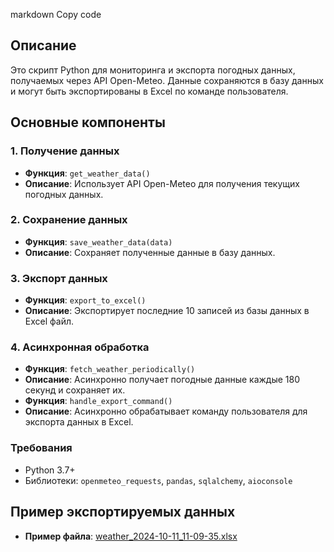 markdown
Copy code

## Описание

Это скрипт Python для мониторинга и экспорта погодных данных, получаемых через API Open-Meteo. 
Данные сохраняются в базу данных и могут быть экспортированы в Excel по команде пользователя.

## Основные компоненты

### 1. Получение данных
- **Функция**: `get_weather_data()`
- **Описание**: Использует API Open-Meteo для получения текущих погодных данных.

### 2. Сохранение данных
- **Функция**: `save_weather_data(data)`
- **Описание**: Сохраняет полученные данные в базу данных.

### 3. Экспорт данных
- **Функция**: `export_to_excel()`
- **Описание**: Экспортирует последние 10 записей из базы данных в Excel файл.

### 4. Асинхронная обработка
- **Функция**: `fetch_weather_periodically()`
- **Описание**: Асинхронно получает погодные данные каждые 180 секунд и сохраняет их.
- **Функция**: `handle_export_command()`
- **Описание**: Асинхронно обрабатывает команду пользователя для экспорта данных в Excel.

### Требования
- Python 3.7+
- Библиотеки: `openmeteo_requests`, `pandas`, `sqlalchemy`, `aioconsole`

## Пример экспортируемых данных
- **Пример файла**: [weather_2024-10-11_11-09-35.xlsx](weather_2024-10-11_11-09-35.xlsx)